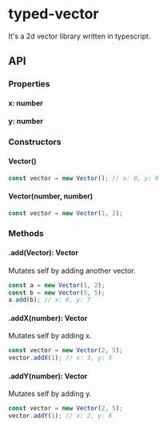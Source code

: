 # typed-vector

It's a 2d vector library written in typescript.

## API

### Properties

#### x: number

#### y: number

### Constructors

#### Vector()
`````ts
const vector = new Vector(); // x: 0, y: 0
`````
#### Vector(number, number)
`````ts
const vector = new Vector(1, 2);
`````

### Methods

#### .add(Vector): Vector
Mutates self by adding another vector.
`````ts
const a = new Vector(1, 2);
const b = new Vector(5, 5);
a.add(b); // x: 6, y: 7
`````

#### .addX(number): Vector
Mutates self by adding x.
`````ts
const vector = new Vector(2, 5);
vector.addX(1); // x: 3, y: 5
`````

#### .addY(number): Vector
Mutates self by adding y.
`````ts
const vector = new Vector(2, 5);
vector.addY(1); // x: 2, y: 6
`````